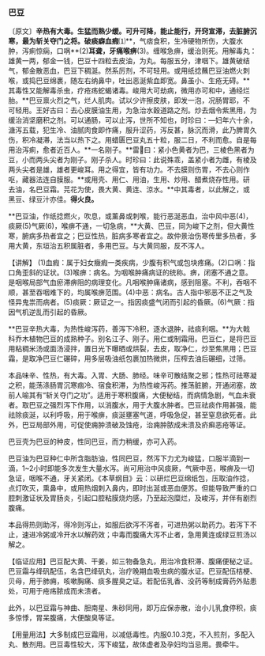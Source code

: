 ### 巴豆

〔原文〕**辛热有大毒。生猛而熟少缓。可升可降，能止能行，开窍宣滞，去脏腑沉寒，最为斩关夺门之将。破痰癖血瘕**⑴**，气痞食积，生冷硬物所伤，大腹水肿，泻痢惊痫，口㖞**(2)**耳聋，牙痛喉痹**(3)。缠喉急痹，缓治则死。用解毒丸：雄黄一两，郁金一钱，巴豆十四粒去皮油，为丸。每服五分，津咽下。雄黄破结气，郁金散恶血，巴豆下稠涎。然系厉剂，不可轻用。或用纸捻蘸巴豆油燃火刺喉，或捣巴豆绵裹，随左右纳鼻中，吐出恶涎紫血即宽。鼻虽小、生疮无碍。**其毒性又能解毒杀虫，疗疮疡蛇蝎诸毒。峻用大可劫病，微用亦可和中，通经烂胎。**巴豆禀火烈之气，烂人肌肉。试以少许擦皮肤，即发一泡，况肠胃耶，不可轻用。王好古曰：去心皮膜油生用，为急治水穀道路之剂。炒去烟令紫黑用，为缓治消坚磨积之剂。可以通肠，可以止泻，世所不知也，时珍曰：—妇年六十余，溏泻五载，犯生冷、油腻肉食即作痛，服升涩药，泻反甚，脉沉而滑，此乃脾胃久伤，积冷凝滞，法当以热下之。用蜡匮巴豆丸五十粒，服二日，不利而愈。自是每用治泻痢，愈者近百人。**一名刚子。**雷𢽾曰：紧小色黄者为巴，三棱色黑者为豆，小而两头尖者为刚子。刚子杀人。时珍曰：此说殊乖，盖紧小者为雌，有棱及两头尖者是雄，雄者更峻耳。用之得宜，皆有功力。不去膜则伤胃，不去心则作呕，藏器法连自膜服。**或用壳、用仁、用油，生用、炒用、醋煮烧存性用。研去油，名巴豆霜。芫花为使，畏大黄、黄连、涼水。**中其毒者，以此解之，或黑豆、绿豆汁亦佳。**得火良。**

**巴豆油，作纸捻燃火，吹息，或薰鼻或刺喉，能行恶涎恶血，治中风中恶(4)，痰厥(5)气厥(6)，喉痹不通，一切急病，**大黄、巴豆，同为峻下之剂，但大黄性寒，腑病多热者宜之；巴豆性热，脏病多寒者宜之。故仲景治伤寒传里多热者，多用大黄，东垣治五积属脏者，多用巴豆。与大黄同服，反不泻人。

【讲解】 (1)血瘕：属于妇女癥瘕一类疾病，少腹有积气或包块疼痛。(2)口㖞：指口角歪斜的证状。(3)喉痹：病名。为咽喉肿痛病证的统称。痹，闭塞不通之意。是咽喉局部气血瘀滞痹阻的病理变化。凡咽喉肿痛诸病，感到阻塞。不利，吞咽不顺，甚至吞咽难下的，均属喉痹范围。(4)中恶：病名。古人指中邪恶不正之气及怪异鬼祟而病者。(5)痰厥：厥证之一。指因痰盛气闭而引起的昏厥。(6)气厥：指因气机逆乱而引起的昏厥。

**巴豆辛热大毒，为热性峻泻药，善泻下冷积，逐水退肿，祛痰利咽。**为大戟科乔木植物巴豆的成熟种子。别名江子、刚子。用仁或制霜用。巴豆仁，是将巴豆用粘稠米汤或面汤浸拌，置日光下曝晒或烘裂，去皮，取净仁，炒至焦黑用；巴豆霜，是取净巴豆仁碾碎，用多层吸油纸包裹加热微烘，压榨去油后碾细，过筛。

本品味辛、性热，有大毒。入胃、大肠、肺经。味辛可散结聚之邪；性热可祛寒凝之积，能荡涤肠胃沉寒痼冷、宿食积滞，为热性峻泻药。推荡脏腑，开通闭塞，故前人喻其有“斩关夺门之功”。适用于寒积腹痛，大便秘结，而病情急剧，气血未衰者。取巴豆之强烈泻下作用，以消腹水，用于大腹水肿者。巴豆祛痰作用甚强，能祛除痰涎，以利呼吸，用于喉痹，痰涎壅塞气道，呼吸急促，甚至窒息欲死者。此外，巴豆局部外用，可促使痈肿溃破及蚀疮，治痈肿脓成未溃及疥癣恶疮等证。

巴豆壳为巴豆的种皮，性同巴豆，而力稍缓，亦可入药。

巴豆油为巴豆种仁中所含脂肪油，性同巴豆，然泻下力尤为峻猛，口服半滴到一滴，1~2小时即能多次发生大量水泻。尚可用治中风痰厥，气厥中恶，喉痹及一切急证，咽喉不通，牙关紧闭。《本草纲目》云：以研烂巴豆绵纸包，压取油作捻，点灯吹灭，熏鼻中，或用热烟刺入鼻内，即时出涎或恶血便苏。但能导致严重的口腔刺激证状及胃肠炎，引起口腔粘膜烧灼感，乃至起泡糜烂，及峻泻，并伴有剧烈腹痛。

本品得热则助泻，得冷则泻止，如服后欲泻不泻者，可进热粥以助药力。若泻下不止，速进冷粥或冷开水以解药效；中毒而腹痛大泻不止者，急用黄连或绿豆煎汤以解之。

【临证应用】巴豆配大黄、干姜，如三物备急丸，用治冷食积滞、腹痛便秘之证。巴豆霜与绛矾配伍，名含巴绛矾丸，治疗晚期血吸虫病的腹水证。巴豆配伍桔梗、贝母，用于肺痈，咳嗽胸痛、痰多腥臭之证。若配伍乳香、没药等制成膏药外贴患处，可用于疮疡脓成而未溃者。

此外，以巴豆霜与神曲、胆南星、朱砂同用，即万应保赤散，治小儿乳食停积，痰多惊悸，胃呆腹痛，大便酸臭等证。

【用量用法】大多制成巴豆霜用，以减低毒性。内服0.10.3克，不入煎剂，多配入丸、散剂用。巴豆毒性较大，泻下峻猛，故体虚者及孕妇均当忌用。畏牵牛。
